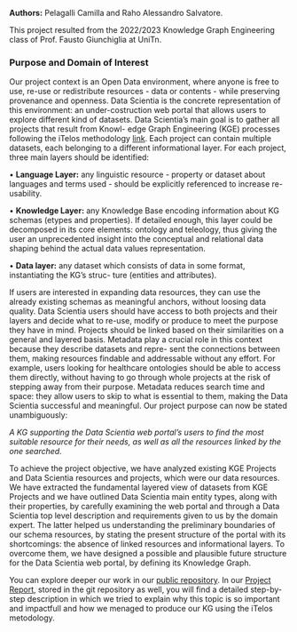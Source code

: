 **Authors:** Pelagalli Camilla and Raho Alessandro Salvatore.

This project resulted from the 2022/2023 Knowledge Graph Engineering class of Prof. Fausto Giunchiglia at UniTn. 

### Purpose and Domain of Interest
Our project context is an Open Data environment, where anyone is free to use, re-use or
redistribute resources - data or contents - while preserving provenance and openness.
Data Scientia is the concrete representation of this environment: an under-costruction
web portal that allows users to explore different kind of datasets.
Data Scientia’s main goal is to gather all projects that result from Knowl-
edge Graph Engineering (KGE) processes following the iTelos methodology
[link](https://doi.org/10.48550/arxiv.2105.09418). Each project can contain multiple datasets,
each belonging to a different informational layer. For each project, three main layers should be
identified:

• **Language Layer:** any linguistic resource - property or dataset about languages and terms
used - should be explicitly referenced to increase re-usability.

• **Knowledge Layer:** any Knowledge Base encoding information about KG schemas (etypes
and properties). If detailed enough, this layer could be decomposed in its core elements:
ontology and teleology, thus giving the user an unprecedented insight into the conceptual
and relational data shaping behind the actual data values representation.

• **Data layer:** any dataset which consists of data in some format, instantiating the KG’s struc-
ture (entities and attributes).

If users are interested in expanding data resources, they can
use the already existing schemas as meaningful anchors, without loosing data quality.
Data Scientia users should have access to both projects and their layers and decide what to
re-use, modify or produce to meet the purpose they have in mind. Projects should be linked
based on their similarities on a general and layered basis.
Metadata play a crucial role in this context because they describe datasets and repre-
sent the connections between them, making resources findable and addressable without any
effort. For example, users looking for healthcare ontologies should be able to access them
directly, without having to go through whole projects at the risk of stepping away from their
purpose. Metadata reduces search time and space: they allow users to skip to what is essential
to them, making the Data Scientia successful and meaningful.
Our project purpose can now be stated unambiguously:

*A KG supporting the Data Scientia web portal’s users to find the most suitable resource
for their needs, as well as all the resources linked by the one searched.*

To achieve the project objective, we have analyzed existing KGE Projects and Data Scientia resources and projects, which were our data resources. We have extracted the
fundamental layered view of datasets from KGE Projects and we have outlined Data Scientia main entity types, along with their properties, by carefully examining the web portal and through
a Data Scientia top level description and requirements given to us by the domain expert. The
latter helped us understanding the preliminary boundaries of our schema resources, by stating
the present structure of the portal with its shortcomings: the absence of linked resources and
informational layers. To overcome them, we have designed a possible and plausible future
structure for the Data Scientia web portal, by defining its Knowledge Graph.

You can explore deeper our work in our [public repository](https://github.com/AleRaho/KGE-2022-Metadata-Project).
In our [Project Report](https://github.com/AleRaho/KGE-2022-Metadata-Project/tree/main/Documentation), stored in the git repository as well, you will find a detailed step-by-step description in which we tried to explain why this topic is so important and impactfull and how we menaged to produce our KG using the iTelos metodology. 
